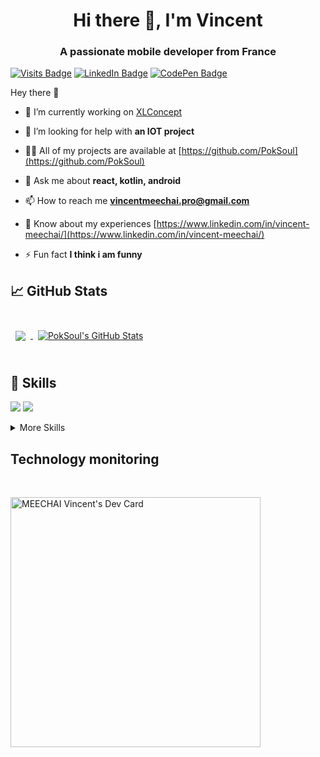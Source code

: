 <h1 align="center">Hi there 👋, I'm Vincent</h1>
<h3 align="center">A passionate mobile developer from France</h3>

[![Visits Badge](https://komarev.com/ghpvc/?username=PokSoul&label=Profile%20views&color=0e75b6&style=flat)](https://github.com/PokSoul)
[![LinkedIn Badge](https://img.shields.io/badge/LinkedIn-Profile-informational?style=flat&logo=linkedin&logoColor=white&color=0D76A8)](https://www.linkedin.com/in/melvin-debot-b22078173/?originalSubdomain=fr)
[![CodePen Badge](https://img.shields.io/badge/CodePen-Profile-informational?style=flat&logo=codepen&logoColor=white&color=black)](https://codepen.io/braydoncoyer)

Hey there 👋

- 🔭 I’m currently working on [XLConcept](https://www.xlconcept.fr/)

- 🤝 I’m looking for help with **an IOT project**

- 👨‍💻 All of my projects are available at [https://github.com/PokSoul](https://github.com/PokSoul)

- 💬 Ask me about **react, kotlin, android**

- 📫 How to reach me **vincentmeechai.pro@gmail.com**

- 📄 Know about my experiences [https://www.linkedin.com/in/vincent-meechai/](https://www.linkedin.com/in/vincent-meechai/)

- ⚡ Fun fact **I think i am funny**


## &#x1f4c8; GitHub Stats

<br>

<a href="https://github.com/PokSoul">
  <img align="center" style="margin:0.5rem" src="https://github-readme-stats.vercel.app/api/top-langs/?username=PokSoul&hide=html,css&title_color=ffffff&text_color=c9cacc&icon_color=4AB197&bg_color=1A2B34" />
</a>
<a href="https://github.com/PokSoul">
  <img align="center" style="margin:0.5rem" src="https://github-readme-stats.vercel.app/api?username=PokSoul&show_icons=true&line_height=27&count_private=true&title_color=ffffff&text_color=c9cacc&icon_color=4AB097&bg_color=1A2B34" alt="PokSoul's GitHub Stats" />
</a>

<br>
<br>

## 💼 Skills


![](https://img.shields.io/badge/Code-React-informational?style=?style=for-the-badge&logo=react&logoColor=white&color=4AB197)
![](https://img.shields.io/badge/Code-JavaScript-informational?style=flat&logo=JavaScript&logoColor=white&color=4AB197)



<details>
<summary>More Skills</summary>
<br>

![](https://img.shields.io/badge/Style-CSS-informational?style=flat&logo=css3&logoColor=white&color=4AB197)



<br>


![](https://img.shields.io/badge/Tools-Netlify-informational?style=flat&logo=netlify&logoColor=white&color=4AB197)
![](https://img.shields.io/badge/Tools-NPM-informational?style=flat&logo=npm&logoColor=white&color=4AB197)
![](https://img.shields.io/badge/Tools-Postman-informational?style=flat&logo=Postman&logoColor=white&color=4AB197)
![](https://img.shields.io/badge/Tools-GitHub-informational?style=flat&logo=GitHub&logoColor=white&color=4AB197)
![](https://img.shields.io/badge/Tools-GitLab-informational?style=flat&logo=GitLab&logoColor=white&color=4AB197)



</details>

## Technology monitoring

<br>

<a href="https://app.daily.dev/MEECHAI_Vincent"><img src="https://api.daily.dev/devcards/41494f73a39d47c9af1dd14ff553a534.png?r=e2n" width="400" alt="MEECHAI Vincent's Dev Card"/></a>
